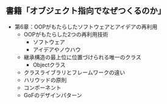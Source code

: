## 書籍「オブジェクト指向でなぜつくるのか」
- 第6章：OOPがもたらしたソフトウェアとアイデアの再利用
  - OOPがもたらした2つの再利用技術
    - ソフトウェア
    - アイデアやノウハウ
  - 継承構造の最上位に位置づけられる唯一のクラス
    - Objectクラス
  - クラスライブラリとフレームワークの違い
  - ハリウッドの原則
  - コンポーネント
  - GoFのデザインパターン